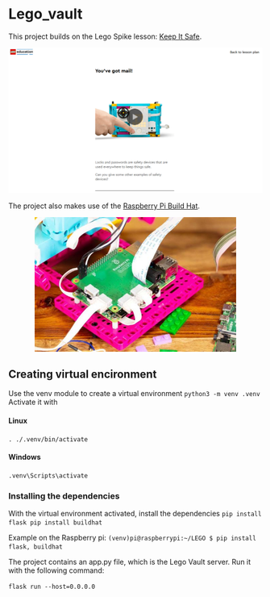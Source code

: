 # Lego_vault
This project builds on the Lego Spike lesson: [Keep It Safe](https://education.lego.com/en-au/lessons/prime-kickstart-a-business/keep-it-safe/). 

![Image of lesson 7 from Lego Education](images/Lesson_7.png "Lego Education's lesson 7")


The project also makes use of the [Raspberry Pi Build Hat](https://www.raspberrypi.com/products/build-hat/).
<p align="center">
  <img src="images/build-hat.jpg" alt="Picture" width="400" style="margin: 0 auto" /></img>
</p>

## Creating virtual encironment
Use the venv module to create a virtual environment
`python3 -m venv .venv`
Activate it with
#### Linux
`. ./.venv/bin/activate`
#### Windows
`.venv\Scripts\activate`

### Installing the dependencies
With the virtual environment activated, install the dependencies
`pip install flask
pip install buildhat`

Example on the Raspberry pi:
`(venv)pi@raspberrypi:~/LEGO $ pip install flask, buildhat`

The project contains an app.py file, which is the Lego Vault server. Run it with the following command:

`flask run --host=0.0.0.0`
